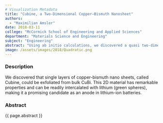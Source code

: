 ```yaml
---
# Visualization Metadata
title: "Cubine, a Two-Dimensional Copper–Bismuth Nanosheet"
authors:
  - "Maximilian Amsler"
date: 2018-03-11
college: "McCormick School of Engineering and Applied Sciences"
department: "Materials Science and Engineering"
subject: "Engineering"
abstract: "Using ab initio calculations, we discovered a quasi two-dimensional copper–bismuth nano sheet, which we call cubine. According to our predictions, single layers of cubine can be isolated from the recently reported high-pressure CuBi bulk material at an extremely low energetic cost, comparable to values to separate single layers of graphene from graphite. Our calculations suggest that cubine has remarkable electronic and electrochemical properties: It is a superconductor with a moderate electron–phonon coupling λ = 0.5, leading to Tc ≈ 1 K, and can be readily intercalated with lithium with a high diffusibility, rendering it a promising candidate material to boost the rate capacity of current electrodes in lithium-ion batteries."
image: /assets/images/2018/Quadratic.png
---
```

### Description
We discovered that single layers of copper-bismuth nano sheets, called Cubine, could be exfoliated from bulk CuBi. This 2D material has remarkable properties and can be readily intercalated with lithium (green spheres), making it a promising candidate as an anode in lithium-ion batteries.

### Abstract
{{ page.abstract }}
